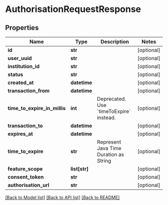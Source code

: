 # AuthorisationRequestResponse

## Properties
Name | Type | Description | Notes
------------ | ------------- | ------------- | -------------
**id** | **str** |  | [optional] 
**user_uuid** | **str** |  | [optional] 
**institution_id** | **str** |  | [optional] 
**status** | **str** |  | [optional] 
**created_at** | **datetime** |  | [optional] 
**transaction_from** | **datetime** |  | [optional] 
**time_to_expire_in_millis** | **int** | Deprecated. Use &#x60;timeToExpire&#x60; instead. | [optional] 
**transaction_to** | **datetime** |  | [optional] 
**expires_at** | **datetime** |  | [optional] 
**time_to_expire** | **str** | Represent Java Time Duration as String | [optional] 
**feature_scope** | **list[str]** |  | [optional] 
**consent_token** | **str** |  | [optional] 
**authorisation_url** | **str** |  | [optional] 

[[Back to Model list]](../README.md#documentation-for-models) [[Back to API list]](../README.md#documentation-for-api-endpoints) [[Back to README]](../README.md)


